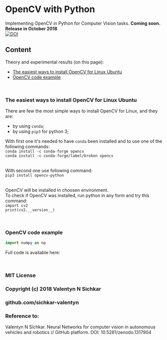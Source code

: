 # OpenCV with Python
Implementing OpenCV in Python for Computer Vision tasks. **Coming soon. Release in October 2018**
<br/>[![DOI](https://zenodo.org/badge/DOI/10.5281/zenodo.1317904.svg)](https://doi.org/10.5281/zenodo.1317904)

## Content
Theory and experimental results (on this page):

* <a href="#The easiest ways to install OpenCV for Linux Ubuntu">The easiest ways to install OpenCV for Linux Ubuntu</a>
* <a href="#OpenCV code example">OpenCV code example</a>

<br/>

### <a name="The easiest ways to install OpenCV for Linux Ubuntu">The easiest ways to install OpenCV for Linux Ubuntu</a>
There are few the most simple ways to install OpenCV for Linux, and they are:
* by using `conda`;
* by using `pip3` for python 3;

With first one it's needed to have `conda` been installed and to use one of the following commands:
<br/>`conda install -c conda-forge opencv`
<br/>`conda install -c conda-forge/label/broken opencv`

<br/>With second one use following command:
<br/>`pip3 install opencv-python`

<br/>OpenCV will be installed in choosen environment.
<br/>To check if OpenCV was installed, run python in any form and try this command:
<br/>`import cv2`
<br/>`print(cv2.__version__)`

<br/>

### <a name="OpenCV code example">OpenCV code example</a>

```py
import numpy as np

```

Full code is available here: 

<br/>

### MIT License
### Copyright (c) 2018 Valentyn N Sichkar
### github.com/sichkar-valentyn
### Reference to:
Valentyn N Sichkar. Neural Networks for computer vision in autonomous vehicles and robotics // GitHub platform. DOI: 10.5281/zenodo.1317904
